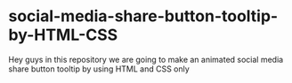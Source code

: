 # social-media-share-button-tooltip-by-HTML-CSS
Hey guys in this repository we are going to make an animated social media share button tooltip by using HTML and CSS only
